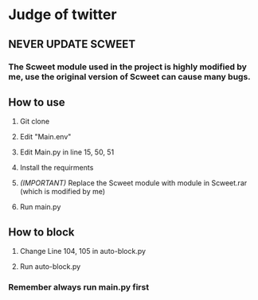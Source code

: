 # Judge of twitter 
 
## NEVER UPDATE SCWEET

### The Scweet module used in the project is highly modified by me, use the original version of Scweet can cause many bugs.
 
## How to use

1. Git clone

2. Edit "Main.env"

3. Edit Main.py in line 15, 50, 51

4. Install the requirments

5. *(IMPORTANT)* Replace the Scweet module with module in Scweet.rar (which is modified by me)

6. Run main.py

## How to block

1. Change Line 104, 105 in auto-block.py

2. Run auto-block.py

### Remember always run main.py first